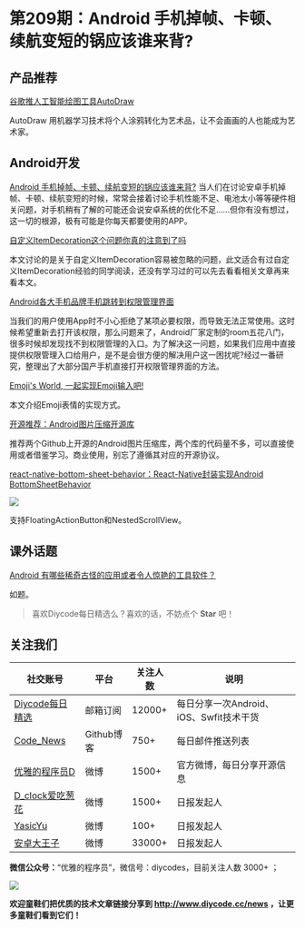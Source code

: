 # 第209期：Android 手机掉帧、卡顿、续航变短的锅应该谁来背?

## 产品推荐

[谷歌推人工智能绘图工具AutoDraw](https://www.diycode.cc/news/2299)

AutoDraw 用机器学习技术将个人涂鸦转化为艺术品，让不会画画的人也能成为艺术家。


## Android开发
[Android 手机掉帧、卡顿、续航变短的锅应该谁来背?](https://zhuanlan.zhihu.com/p/26263557)
当人们在讨论安卓手机掉帧、卡顿、续航变短的时候，常常会接着讨论手机性能不足、电池太小等等硬件相关问题，对手机稍有了解的可能还会说安卓系统的优化不足……但你有没有想过，这一切的根源，极有可能是你每天都要使用的APP。

[自定义ItemDecoration这个问题你真的注意到了吗](https://www.diycode.cc/news/2289)

本文讨论的是关于自定义ItemDecoration容易被忽略的问题，此文适合有过自定义ItemDecoration经验的同学阅读，还没有学习过的可以先去看看相关文章再来看本文。

[Android各大手机品牌手机跳转到权限管理界面](https://www.diycode.cc/news/2290)

当我们的用户使用App时不小心拒绝了某项必要权限，而导致无法正常使用。这时候希望重新去打开该权限，那么问题来了，Android厂家定制的room五花八门，很多时候却发现找不到权限管理的入口。为了解决这一问题，如果我们应用中直接提供权限管理入口给用户，是不是会很方便的解决用户这一困扰呢?经过一番研究，整理出了大部分国产手机直接打开权限管理界面的方法。

[Emoji's World, 一起实现Emoji输入吧!](https://www.diycode.cc/news/2291)

本文介绍Emoji表情的实现方式。

[开源推荐：Android图片压缩开源库](https://www.diycode.cc/news/2288)

推荐两个Github上开源的Android图片压缩库，两个库的代码量不多，可以直接使用或者借鉴学习。商业使用，别忘了遵循其对应的开源协议。

[react-native-bottom-sheet-behavior：React-Native封装实现Android BottomSheetBehavior](https://github.com/cesardeazevedo/react-native-bottom-sheet-behavior)

![](https://cloud.githubusercontent.com/assets/5366959/24594266/c59667bc-1801-11e7-840c-97588658a8ae.gif)

支持FloatingActionButton和NestedScrollView。

## 课外话题

[Android 有哪些稀奇古怪的应用或者令人惊艳的工具软件？](https://www.zhihu.com/question/22698906)

如题。

> 喜欢Diycode每日精选么？喜欢的话，不妨点个 **Star** 吧！

## 关注我们

| 社交账号  |  平台  | 关注人数 | 说明 |
| -------- | -------- | -------- | -------- |
| [Diycode每日精选](http://list.qq.com/cgi-bin/qf_invite?id=d469993d2c888e971c0fbb2309c4d84256968386b126b967)|   邮箱订阅  | 12000+ | 每日分享一次Android、iOS、Swfit技术干货  |
| [Code_News](https://github.com/DiyCodes/code_news) |    Github博客  |750+ | 每日邮件推送列表  |
| [优雅的程序员D](http://weibo.com/u/5891258264) |   微博  | 1500+ | 官方微博，每日分享开源信息  |
| [D_clock爱吃葱花](http://weibo.com/u/2480694892)  |   微博  | 1500+ | 日报发起人  |
|[YasicYu](http://weibo.com/3917305697)  |   微博  | 100+ | 日报发起人  |
|[安卓大王子](http://weibo.com/apkbus/)   |   微博  | 33000+ | 日报发起人  |

**微信公众号：**“优雅的程序员”，微信号：diycodes，目前关注人数 3000+ ；

![](http://upload-images.jianshu.io/upload_images/1846413-b42abfa70f909099.jpg?imageMogr2/auto-orient/strip%7CimageView2/2/w/1240)

**欢迎童鞋们把优质的技术文章链接分享到 http://www.diycode.cc/news ，让更多童鞋们看到它们！**
